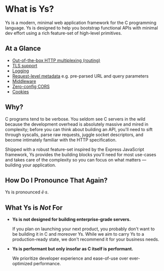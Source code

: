 # What is Ys?

Ys is a modern, minimal web application framework for the C programming language. Ys is designed to help you bootstrap functional APIs with minimal dev effort using a rich feature-set of high-level primitives.

## At a Glance

- [Out-of-the-box HTTP multiplexing (routing)](../documentation/routing.md)
- [TLS support](../documentation/https-support.md)
- [Logging](../documentation/configuration-and-logging.md)
- [Request-level metadata](../reference/request.md) e.g. pre-parsed URL and query parameters
- [Middleware](../documentation/middleware.md)
- [Zero-config CORS](../documentation/cors.md)
- [Cookies](../documentation/cookies.md)

## Why?

C programs tend to be verbose. You seldom see C servers in the wild because the development overhead is absolutely massive and mired in complexity; before you can think about building an API, you'll need to sift through syscalls, parse raw requests, juggle socket descriptors, and become intimately familiar with the HTTP specification.

Shipped with a robust feature-set inspired by the Express JavaScript framework, Ys provides the building blocks you'll need for most use-cases and takes care of the complexity so you can focus on what matters — building your application.

## How Do I Pronounce That Again?

Ys is pronounced *ē·s*.

## What Ys is *Not* For

- **Ys is not designed for building enterprise-grade servers.**

  If you plan on launching your next product, you probably don't want to be building it in C and moreover Ys. While we aim to carry Ys to a production-ready state, we don't recommend it for your business needs.

- **Ys is performant but only insofar as C itself is performant.**

  We prioritize developer experience and ease-of-use over ever-optimized performance.
